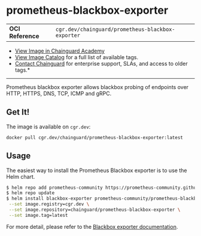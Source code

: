 <!--monopod:start-->
# prometheus-blackbox-exporter
| | |
| - | - |
| **OCI Reference** | `cgr.dev/chainguard/prometheus-blackbox-exporter` |


* [View Image in Chainguard Academy](https://edu.chainguard.dev/chainguard/chainguard-images/reference/prometheus-blackbox-exporter/overview/)
* [View Image Catalog](https://console.enforce.dev/images/catalog) for a full list of available tags.
* [Contact Chainguard](https://www.chainguard.dev/chainguard-images) for enterprise support, SLAs, and access to older tags.*

---
<!--monopod:end-->

<!--overview:start-->
Prometheus blackbox exporter allows blackbox probing of endpoints over HTTP, HTTPS, DNS, TCP, ICMP and gRPC.
<!--overview:end-->

<!--getting:start-->
## Get It!
The image is available on `cgr.dev`:

```
docker pull cgr.dev/chainguard/prometheus-blackbox-exporter:latest
```
<!--getting:end-->

<!--body:start-->
## Usage

The easiest way to install the Prometheus Blackbox exporter is to use the Helm chart.

```bash
$ helm repo add prometheus-community https://prometheus-community.github.io/helm-charts
$ helm repo update
$ helm install blackbox-exporter prometheus-community/prometheus-blackbox-exporter \
 --set image.registry=cgr.dev \
 --set image.repository=chainguard/prometheus-blackbox-exporter \
 --set image.tag=latest
```

For more detail, please refer to the [Blackbox exporter documentation](https://github.com/prometheus/blackbox_exporter).
<!--body:end-->
